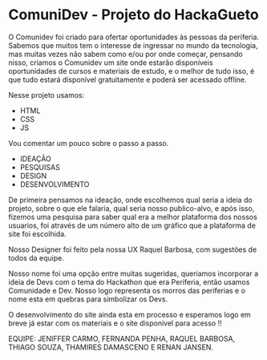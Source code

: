 # ComuniDev - Projeto do HackaGueto

O Comunidev foi criado para ofertar oportunidades às pessoas da periferia. Sabemos que muitos tem o interesse de ingressar no mundo da tecnologia, mas muitas vezes não sabem como e/ou por onde começar, pensando nisso, criamos o Comunidev um site onde estarão disponíveis oportunidades de cursos e materiais de estudo, e o melhor de tudo isso, é que tudo estará disponível gratuitamente e poderá ser acessado offline.

Nesse projeto usamos:

- HTML
- CSS
- JS

Vou comentar um pouco sobre o passo a passo.

- IDEAÇÃO 
- PESQUISAS
- DESIGN
- DESENVOLVIMENTO

De primeira pensamos na ideação, onde escolhemos qual seria a ideia do projeto, sobre o que ele falaria, qual seria nosso publico-alvo, e após isso, fizemos uma pesquisa para saber qual era a melhor plataforma dos nossos usuarios, foi através de um número alto de um gráfico que a plataforma de site foi escolhida.

Nosso Designer foi feito pela nossa UX Raquel Barbosa, com sugestões de todos da equipe.

Nosso nome foi uma opção entre muitas sugeridas, queriamos incorporar a ideia de Devs com o tema do Hackathon que era Periferia, então usamos Comunidade e Dev. Nosso logo representa os morros das periferias e o nome esta em quebras para simbolizar os Devs.

O desenvolvimento do site ainda esta em processo e esperamos logo em breve já estar com os materiais e o site disponivel para acesso !!



EQUIPE: JENIFFER CARMO, FERNANDA PENHA, RAQUEL BARBOSA, THIAGO SOUZA, THAMIRES DAMASCENO E RENAN JANSEN.

